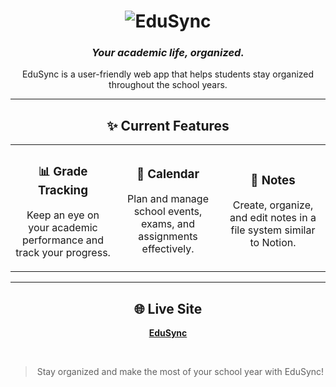 <div align="center"> 

# ![EduSync](https://github.com/user-attachments/assets/0502b9c1-e1c5-4465-a373-f124b957d0aa)

### *Your academic life, organized.*


EduSync is a user-friendly web app that helps students stay organized throughout the school years.

---

## ✨ Current Features

</div>

<table>
  <tr>
    <td width="33%" align="center">
      <h3>📊 Grade Tracking</h3>
      <p>Keep an eye on your academic performance and track your progress.</p>
    </td>
    <td width="33%" align="center">
      <h3>📅 Calendar</h3>
      <p>Plan and manage school events, exams, and assignments effectively.</p>
    </td>
    <td width="33%" align="center">
      <h3>📝 Notes </h3>
      <p>Create, organize, and edit notes in a file system similar to Notion.</p>
    </td>
  </tr>
</table>

---

<div align="center">

## 🌐 Live Site
**[EduSync](https://edusync.ch)**

<br>

> Stay organized and make the most of your school year with EduSync!

</div>
